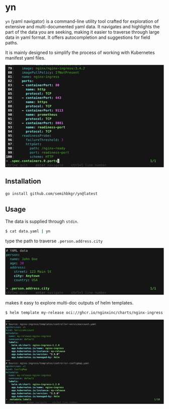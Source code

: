 # yn

`yn` (yaml navigator) is a command-line utility tool crafted for exploration of extensive and multi-documented yaml data. It navigates and highlights the part of the data you are seeking, making it easier to traverse through large data in yaml format. It offers autocompletion and suggestions for field paths.

It is mainly designed to simplify the process of working with Kubernetes manifest yaml files.

![terminal](/images/terminal.png)

## Installation

```bash
go install github.com/semihbkgr/yn@latest
```

## Usage

The data is supplied through `stdin`.

```bash
$ cat data.yaml | yn
```

type the path to traverse `.person.address.city`

![example](/images/example.png)

makes it easy to explore multi-doc outputs of helm templates.

```bash
$ helm template my-release oci://ghcr.io/nginxinc/charts/nginx-ingress | yn
```

![multidoc](/images/multidoc.png)
